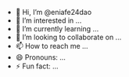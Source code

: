 - 👋 Hi, I’m @eniafe24dao
- 👀 I’m interested in ...
- 🌱 I’m currently learning ...
- 💞️ I’m looking to collaborate on ...
- 📫 How to reach me ...
- 😄 Pronouns: ...
- ⚡ Fun fact: ...

<!---
eniafe24dao/eniafe24dao is a ✨ special ✨ repository because its `README.md` (this file) appears on your GitHub profile.
You can click the Preview link to take a look at your changes.
--->
